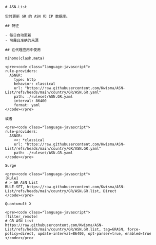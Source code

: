 
    # ASN-List
    
    实时更新 GR 的 ASN 和 IP 数据库。
    
    ## 特征
    
    - 每日自动更新
    - 可靠且准确的来源
    
    ## 在代理应用中使用
    
    mihomo(clash.meta)
   
    <pre><code class="language-javascript">
    rule-providers:
      ASNGR:
        type: http
        behavior: classical
        url: "https://raw.githubusercontent.com/Kwisma/ASN-List/refs/heads/main/country/GR/ASN.GR.yaml"
        path: ./ruleset/ASN.GR.yaml
        interval: 86400
        format: yaml
    </code></pre>

    或者

    <pre><code class="language-javascript">
    rule-providers:
      ASNGR:
        <<: *classical
        url: "https://raw.githubusercontent.com/Kwisma/ASN-List/refs/heads/main/country/GR/ASN.GR.yaml"
        path: ./ruleset/ASN.GR.yaml
    </code></pre>
    
    Surge
    
    <pre><code class="language-javascript">
    [Rule]
    # > GR ASN List
    RULE-SET, https://raw.githubusercontent.com/Kwisma/ASN-List/refs/heads/main/country/GR/ASN.GR.list, Direct
    </code></pre>
    
    Quantumult X
    
    <pre><code class="language-javascript">
    [filter_remote]
    # GR ASN List
    https://raw.githubusercontent.com/Kwisma/ASN-List/refs/heads/main/country/GR/ASN.GR.list, tag=GRASN, force-policy=direct, update-interval=86400, opt-parser=true, enabled=true
    </code></pre>
    